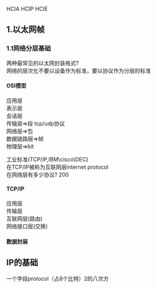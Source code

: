 HCIA 	HCIP 	HCIE

## 1.以太网帧
### 1.1网络分层基础
两种最常见的以太网封装格式?  
网络的层次化不要以设备作为标准，要以协议作为分层的标准  
#### OSI模型  
   
应用层  
表示层  
会话层  
传输层=>段 tcp/udp协议  
网络层=>包  
数据链路层=>帧  
物理层=>bit  
  
工业标准(TCP/IP,IBM\cisco\DEC)   
在TCP/IP被称为互联网层internet protocol  
在网络层有多少协议?  200  

#### TCP/IP  
应用层  
传输层  
互联网层(路由)  
网络接口层(交换)  

#### 数据封装  

  
## IP的基础  
一个字段protocol（占8个比特）2的八次方
